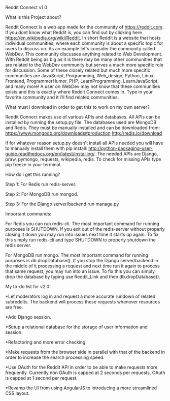 Reddit Connect v1.0

What is this Project about?

Reddit Connect is a web app made for the community of https://reddit.com. If you dont know what Reddit is, you can find out by clicking here https://en.wikipedia.org/wiki/Reddit. In short Reddit is a website that hosts individual communities, where each community is about a specific topic for users to discuss on. As an example let's consider the community called WebDev. This community discusses anything related to Web Development. With Reddit being as big as it is  there may be many other communities that are related to the WebDev community but serves a much more specific role for discussion. Some of these closely related but much more specific communities are JavaScript, Porgramming, Web_design, Python, Linux, Frontend, ProgrammerHumor, PHP, LearnProgramming, LearnJavaScript, and many more! A user on WebDev may not know that these communities exists and this is exactly where Reddit Connect comes in. Type in your favorite community and it i'll find related communities.

What must i download in order to get this to work on my own server?

Reddit Connect makes use of various APIs and databases. All APIs can be installed by running the setup.py file. The databases used are MongoDB and Redis. They must be manually installed and can be downloaded from:
https://www.mongodb.org/downloads#production
http://redis.io/download

If for whatever reason setup.py doesn't install all APIs needed you will have to manually install them with pip install: http://python-packaging-user-guide.readthedocs.org/en/latest/installing/. The needed APIs are Django, praw, pymongo, requests, wikipedia, redis. To check for missing APIs type pip freeze in your terminal.

How do i get this running?

Step 1: For Redis run redis-server.

Step 2: For MongoDB run mongod.

Step 3: For the Django server/backend run manage.py

Important commands:

For Redis you can run redis-cli. The most important command for running purposes is SHUTDOWN. If you exit out of the redis-server without properly closing it down you may run into issues next time it starts up again. To fix this simply run redis-cli and type SHUTDOWN to properly shutdown the redis server.

For MongoDB run mongo. The most important command for running purposes is db.dropDatabase(). If you stop the Django server/backend in the middle of it processing a request and next time run it again to process that same request, you may run into an issue. To fix this you can simply drop the database by typing use Reddit_Link and then db.dropDatabase().

My to-do list for v2.0:

*Let moderators log in and request a more accurate rundown of related subreddits. The backend will process these requests whenever resources are free.

*Add Django session.

*Setup a relational database for the storage of user information and session.

*Refactoring and more error checking.

*Make requests from the browser side in parallel with that of the backend in order to increase the search processing speed.

*Use OAuth for the Reddit API in order to be able to make requests more frequently. Currently non OAuth is capped at 2 seconds per requests, OAuth is capped at 1 second per request.

*Revamp the UI from using AngularJS to introducing a more streamlined CSS layout.
